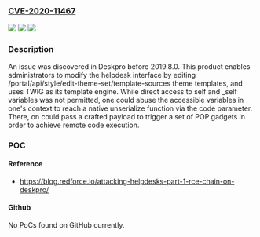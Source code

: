 ### [CVE-2020-11467](https://cve.mitre.org/cgi-bin/cvename.cgi?name=CVE-2020-11467)
![](https://img.shields.io/static/v1?label=Product&message=n%2Fa&color=blue)
![](https://img.shields.io/static/v1?label=Version&message=n%2Fa&color=blue)
![](https://img.shields.io/static/v1?label=Vulnerability&message=n%2Fa&color=brighgreen)

### Description

An issue was discovered in Deskpro before 2019.8.0. This product enables administrators to modify the helpdesk interface by editing /portal/api/style/edit-theme-set/template-sources theme templates, and uses TWIG as its template engine. While direct access to self and _self variables was not permitted, one could abuse the accessible variables in one's context to reach a native unserialize function via the code parameter. There, on could pass a crafted payload to trigger a set of POP gadgets in order to achieve remote code execution.

### POC

#### Reference
- https://blog.redforce.io/attacking-helpdesks-part-1-rce-chain-on-deskpro/

#### Github
No PoCs found on GitHub currently.

